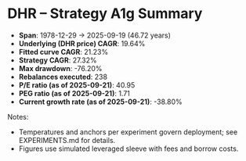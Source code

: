 # DHR – Strategy A1g Summary

- **Span**: 1978-12-29 → 2025-09-19 (46.72 years)
- **Underlying (DHR price) CAGR**: 19.64%
- **Fitted curve CAGR**: 21.23%
- **Strategy CAGR**: 27.32%
- **Max drawdown**: -76.20%
- **Rebalances executed**: 238
- **P/E ratio (as of 2025-09-21)**: 40.95
- **PEG ratio (as of 2025-09-21)**: 1.71
- **Current growth rate (as of 2025-09-21)**: -38.80%

Notes:

- Temperatures and anchors per experiment govern deployment; see EXPERIMENTS.md for details.
- Figures use simulated leveraged sleeve with fees and borrow costs.

